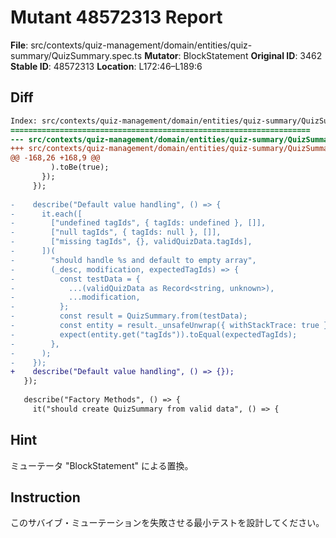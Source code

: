 # Mutant 48572313 Report

**File**: src/contexts/quiz-management/domain/entities/quiz-summary/QuizSummary.spec.ts
**Mutator**: BlockStatement
**Original ID**: 3462
**Stable ID**: 48572313
**Location**: L172:46–L189:6

## Diff

```diff
Index: src/contexts/quiz-management/domain/entities/quiz-summary/QuizSummary.spec.ts
===================================================================
--- src/contexts/quiz-management/domain/entities/quiz-summary/QuizSummary.spec.ts	original
+++ src/contexts/quiz-management/domain/entities/quiz-summary/QuizSummary.spec.ts	mutated #3462
@@ -168,26 +168,9 @@
         ).toBe(true);
       });
     });
 
-    describe("Default value handling", () => {
-      it.each([
-        ["undefined tagIds", { tagIds: undefined }, []],
-        ["null tagIds", { tagIds: null }, []],
-        ["missing tagIds", {}, validQuizData.tagIds],
-      ])(
-        "should handle %s and default to empty array",
-        (_desc, modification, expectedTagIds) => {
-          const testData = {
-            ...(validQuizData as Record<string, unknown>),
-            ...modification,
-          };
-          const result = QuizSummary.from(testData);
-          const entity = result._unsafeUnwrap({ withStackTrace: true });
-          expect(entity.get("tagIds")).toEqual(expectedTagIds);
-        },
-      );
-    });
+    describe("Default value handling", () => {});
   });
 
   describe("Factory Methods", () => {
     it("should create QuizSummary from valid data", () => {
```

## Hint

ミューテータ "BlockStatement" による置換。

## Instruction

このサバイブ・ミューテーションを失敗させる最小テストを設計してください。
